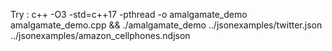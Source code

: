 Try :
c++ -O3 -std=c++17 -pthread -o amalgamate_demo amalgamate_demo.cpp  && ./amalgamate_demo ../jsonexamples/twitter.json ../jsonexamples/amazon_cellphones.ndjson
